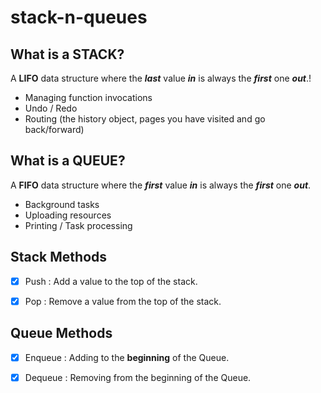 # stack-n-queues

## What is a STACK?

A **LIFO** data structure where the **_last_** value **_in_** is always the **_first_** one **_out_**.!

- Managing function invocations
- Undo / Redo
- Routing (the history object, pages you have visited and go back/forward)

## What is a QUEUE?

A **FIFO** data structure where the **_first_** value **_in_** is always the **_first_** one **_out_**.

- Background tasks
- Uploading resources
- Printing / Task processing

## Stack Methods

- [x] Push : Add a value to the top of the stack.

- [x] Pop : Remove a value from the top of the stack.

## Queue Methods

- [x] Enqueue : Adding to the **beginning** of the Queue.

- [x] Dequeue : Removing from the beginning of the Queue.
